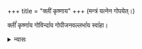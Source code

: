 +++
title = "क्लीं कृष्णाय"
+++
(मन्त्रं यत्नेन गोपयेत्।)

क्लीं꣡ कृष्णा꣡य गोविन्दा꣡य गोपीजनवल्लभा꣡य स्वा꣡हा। 

<details><summary>न्यासः</summary>

न्यासे बीजानि - क्लं क्लीं क्लूं क्लैं क्लौम्।  
ज्वालाचक्राय स्वाहा – कर-तल-कर-पृष्ठाभ्यां नमः ।
करन्यासः - अङ्गुष्ठादिष्व् अङ्गुलीषु (अङ्गुष्ठाभ्यां नमः …), कर-तल--कर-पृष्ठयोः।   
अङ्गन्यासः - … ज्ञानाय हृदयाय नमः, … ऐश्वर्याय शिरसे स्वाहेत्यादि। 
</details>


